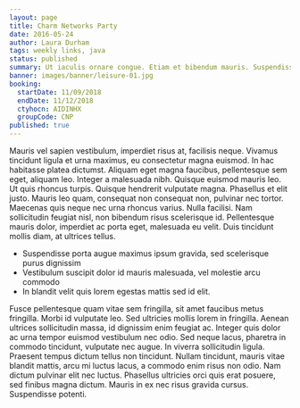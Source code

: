 ```yaml
---
layout: page
title: Charm Networks Party
date: 2016-05-24
author: Laura Durham
tags: weekly links, java
status: published
summary: Ut iaculis ornare congue. Etiam et bibendum mauris. Suspendisse.
banner: images/banner/leisure-01.jpg
booking:
  startDate: 11/09/2018
  endDate: 11/12/2018
  ctyhocn: AIDINHX
  groupCode: CNP
published: true
---
```

Mauris vel sapien vestibulum, imperdiet risus at, facilisis neque. Vivamus tincidunt ligula et urna maximus, eu consectetur magna euismod. In hac habitasse platea dictumst. Aliquam eget magna faucibus, pellentesque sem eget, aliquam leo. Integer a malesuada nibh. Quisque euismod mauris leo. Ut quis rhoncus turpis. Quisque hendrerit vulputate magna. Phasellus et elit justo. Mauris leo quam, consequat non consequat non, pulvinar nec tortor. Maecenas quis neque nec urna rhoncus varius. Nulla facilisi. Nam sollicitudin feugiat nisl, non bibendum risus scelerisque id. Pellentesque mauris dolor, imperdiet ac porta eget, malesuada eu velit. Duis tincidunt mollis diam, at ultrices tellus.

* Suspendisse porta augue maximus ipsum gravida, sed scelerisque purus dignissim
* Vestibulum suscipit dolor id mauris malesuada, vel molestie arcu commodo
* In blandit velit quis lorem egestas mattis sed id elit.

Fusce pellentesque quam vitae sem fringilla, sit amet faucibus metus fringilla. Morbi id vulputate leo. Sed ultricies mollis lorem in fringilla. Aenean ultrices sollicitudin massa, id dignissim enim feugiat ac. Integer quis dolor ac urna tempor euismod vestibulum nec odio. Sed neque lacus, pharetra in commodo tincidunt, vulputate nec augue. In viverra sollicitudin ligula. Praesent tempus dictum tellus non tincidunt. Nullam tincidunt, mauris vitae blandit mattis, arcu mi luctus lacus, a commodo enim risus non odio. Nam dictum pulvinar elit nec luctus. Phasellus ultricies orci quis erat posuere, sed finibus magna dictum. Mauris in ex nec risus gravida cursus. Suspendisse potenti.
